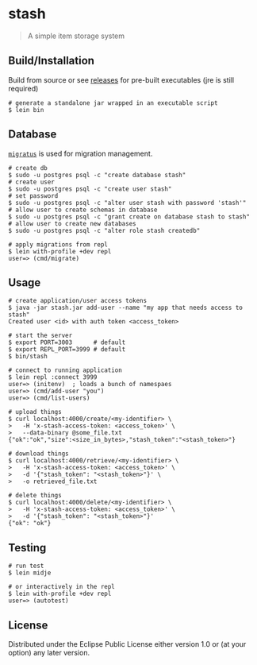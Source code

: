 # stash

> A simple item storage system

## Build/Installation

Build from source or see [releases](https://github.com/jaemk/stash/releases)
for pre-built executables (jre is still required)

```
# generate a standalone jar wrapped in an executable script
$ lein bin
```

## Database

[`migratus`](https://github.com/yogthos/migratus) is used for migration management.

```
# create db
$ sudo -u postgres psql -c "create database stash"
# create user
$ sudo -u postgres psql -c "create user stash"
# set password
$ sudo -u postgres psql -c "alter user stash with password 'stash'"
# allow user to create schemas in database
$ sudo -u postgres psql -c "grant create on database stash to stash"
# allow user to create new databases
$ sudo -u postgres psql -c "alter role stash createdb"

# apply migrations from repl
$ lein with-profile +dev repl
user=> (cmd/migrate)
```

## Usage

```
# create application/user access tokens
$ java -jar stash.jar add-user --name "my app that needs access to stash"
Created user <id> with auth token <access_token>

# start the server
$ export PORT=3003      # default
$ export REPL_PORT=3999 # default
$ bin/stash

# connect to running application
$ lein repl :connect 3999
user=> (initenv)  ; loads a bunch of namespaes
user=> (cmd/add-user "you") 
user=> (cmd/list-users)

# upload things
$ curl localhost:4000/create/<my-identifier> \
>   -H 'x-stash-access-token: <access_token>' \
>   --data-binary @some_file.txt
{"ok":"ok","size":<size_in_bytes>,"stash_token":"<stash_token>"}

# download things
$ curl localhost:4000/retrieve/<my-identifier> \
>   -H 'x-stash-access-token: <access_token>' \
>   -d '{"stash_token": "<stash_token>"}' \
>   -o retrieved_file.txt

# delete things
$ curl localhost:4000/delete/<my-identifier> \
>   -H 'x-stash-access-token: <access_token>' \
>   -d '{"stash_token": "<stash_token>"}'
{"ok": "ok"}
```

## Testing

```
# run test
$ lein midje

# or interactively in the repl
$ lein with-profile +dev repl
user=> (autotest)
```

## License

Distributed under the Eclipse Public License either version 1.0 or (at
your option) any later version.
